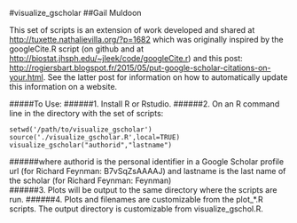 #visualize_gscholar
##Gail Muldoon

This set of scripts is an extension of work developed and shared at http://tuxette.nathalievilla.org/?p=1682 which was originally inspired by the googleCite.R script (on github and at http://biostat.jhsph.edu/~jleek/code/googleCite.r) and this post: http://rogiersbart.blogspot.fr/2015/05/put-google-scholar-citations-on-your.html. See the latter post for information on how to automatically update this information on a website.

#####To Use:
######1. Install R or Rstudio.
######2. On an R command line in the directory with the set of scripts:
~~~
setwd('/path/to/visualize_gscholar')
source('./visualize_gscholar.R',local=TRUE)
visualize_gscholar("authorid","lastname")   
~~~
######where authorid is the personal identifier in a Google Scholar profile url (for Richard Feynman: B7vSqZsAAAAJ) and lastname is the last name of the scholar (for Richard Feynman: Feynman)   
######3. Plots will be output to the same directory where the scripts are run.
######4. Plots and filenames are customizable from the plot_*.R scripts. The output directory is customizable from visualize_gschol.R. 
